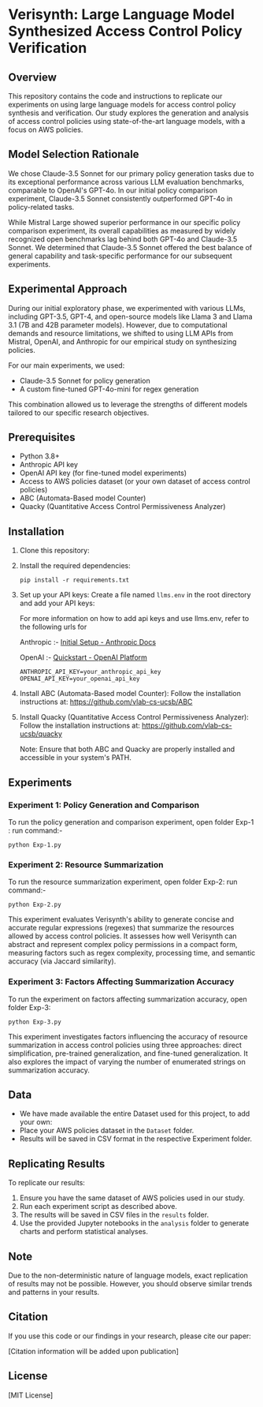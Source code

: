 # Verisynth: Large Language Model Synthesized Access Control Policy Verification

## Overview

This repository contains the code and instructions to replicate our experiments on using large language models for access control policy synthesis and verification. Our study explores the generation and analysis of access control policies using state-of-the-art language models, with a focus on AWS policies.

## Model Selection Rationale

We chose Claude-3.5 Sonnet for our primary policy generation tasks due to its exceptional performance across various LLM evaluation benchmarks, comparable to OpenAI's GPT-4o. In our initial policy comparison experiment, Claude-3.5 Sonnet consistently outperformed GPT-4o in policy-related tasks.

While Mistral Large showed superior performance in our specific policy comparison experiment, its overall capabilities as measured by widely recognized open benchmarks lag behind both GPT-4o and Claude-3.5 Sonnet. We determined that Claude-3.5 Sonnet offered the best balance of general capability and task-specific performance for our subsequent experiments.

## Experimental Approach

During our initial exploratory phase, we experimented with various LLMs, including GPT-3.5, GPT-4, and open-source models like Llama 3 and Llama 3.1 (7B and 42B parameter models). However, due to computational demands and resource limitations, we shifted to using LLM APIs from Mistral, OpenAI, and Anthropic for our empirical study on synthesizing policies.

For our main experiments, we used:
- Claude-3.5 Sonnet for policy generation
- A custom fine-tuned GPT-4o-mini for regex generation

This combination allowed us to leverage the strengths of different models tailored to our specific research objectives.

## Prerequisites

- Python 3.8+
- Anthropic API key
- OpenAI API key (for fine-tuned model experiments)
- Access to AWS policies dataset (or your own dataset of access control policies)
- ABC (Automata-Based model Counter)
- Quacky (Quantitative Access Control Permissiveness Analyzer)

## Installation

1. Clone this repository:

2. Install the required dependencies:
   ```
   pip install -r requirements.txt
   ```

3. Set up your API keys:
   Create a file named `llms.env` in the root directory and add your API keys:

   For more information on how to add api keys and use llms.env, refer to the following urls for

   Anthropic :- [Initial Setup - Anthropic Docs](https://docs.anthropic.com/en/docs/initial-setup)
   
   OpenAI :- [Quickstart - OpenAI Platform](https://platform.openai.com/docs/quickstart)
   ```
   ANTHROPIC_API_KEY=your_anthropic_api_key
   OPENAI_API_KEY=your_openai_api_key
   ```

5. Install ABC (Automata-Based model Counter):
   Follow the installation instructions at:
   https://github.com/vlab-cs-ucsb/ABC

6. Install Quacky (Quantitative Access Control Permissiveness Analyzer):
   Follow the installation instructions at:
   https://github.com/vlab-cs-ucsb/quacky

   Note: Ensure that both ABC and Quacky are properly installed and accessible in your system's PATH.

## Experiments

### Experiment 1: Policy Generation and Comparison

To run the policy generation and comparison experiment, open folder Exp-1 :
run command:-

```
python Exp-1.py
```

### Experiment 2: Resource Summarization

To run the resource summarization experiment, open folder Exp-2:
run command:-

```
python Exp-2.py
```

This experiment evaluates Verisynth's ability to generate concise and accurate regular expressions (regexes) that summarize the resources allowed by access control policies. It assesses how well Verisynth can abstract and represent complex policy permissions in a compact form, measuring factors such as regex complexity, processing time, and semantic accuracy (via Jaccard similarity).

### Experiment 3: Factors Affecting Summarization Accuracy

To run the experiment on factors affecting summarization accuracy, open folder Exp-3:

```
python Exp-3.py
```

This experiment investigates factors influencing the accuracy of resource summarization in access control policies using three approaches: direct simplification, pre-trained generalization, and fine-tuned generalization. It also explores the impact of varying the number of enumerated strings on summarization accuracy.

## Data
- We have made available the entire Dataset used for this project, to add your own:
- Place your AWS policies dataset in the `Dataset` folder.
- Results will be saved in CSV format in the respective Experiment folder.

## Replicating Results

To replicate our results:

1. Ensure you have the same dataset of AWS policies used in our study.
2. Run each experiment script as described above.
3. The results will be saved in CSV files in the `results` folder.
4. Use the provided Jupyter notebooks in the `analysis` folder to generate charts and perform statistical analyses.

## Note

Due to the non-deterministic nature of language models, exact replication of results may not be possible. However, you should observe similar trends and patterns in your results.

## Citation

If you use this code or our findings in your research, please cite our paper:

[Citation information will be added upon publication]

## License

[MIT License]
```

